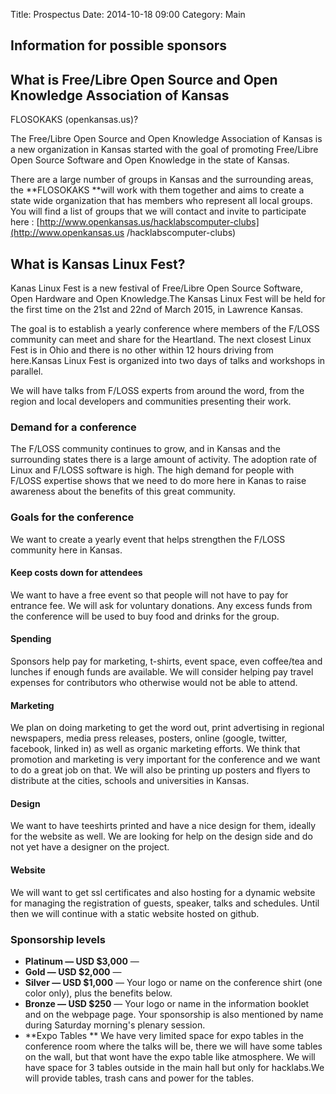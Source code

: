 Title: Prospectus
Date: 2014-10-18 09:00
Category: Main

## Information for possible sponsors

## What is Free/Libre Open Source and Open Knowledge Association of Kansas
FLOSOKAKS (openkansas.us)?

The Free/Libre Open Source and Open Knowledge Association of Kansas is a new
organization in Kansas started with the goal of promoting Free/Libre Open
Source Software and Open Knowledge in the state of Kansas.

There are a large number of groups in Kansas and the surrounding areas, the
**FLOSOKAKS **will work with them together and aims to create a state wide
organization that has members who represent all local groups. You will find a
list of groups that we will contact and invite to participate here :
[http://www.openkansas.us/hacklabscomputer-clubs](http://www.openkansas.us
/hacklabscomputer-clubs)

## What is Kansas Linux Fest?

Kanas Linux Fest is a new festival of Free/Libre Open Source Software, Open
Hardware and Open Knowledge.The Kansas Linux Fest will be held for the first
time on the 21st and 22nd of March 2015, in Lawrence Kansas.

The goal is to establish a yearly conference where members of the F/LOSS
community can meet and share for the Heartland. The next closest Linux Fest is
in Ohio and there is no other within 12 hours driving from here.Kansas Linux
Fest is organized into two days of talks and workshops in parallel.

We will have talks from F/LOSS experts from around the word, from the region
and local developers and communities presenting their work.

### Demand for a conference

The F/LOSS community continues to grow, and in Kansas and the surrounding
states there is a large amount of activity. The adoption rate of Linux and
F/LOSS software is high. The high demand for people with F/LOSS expertise
shows that we need to do more here in Kanas to raise awareness about the
benefits of this great community.

### Goals for the conference

We want to create a yearly event that helps strengthen the F/LOSS community
here in Kansas.

#### Keep costs down for attendees

We want to have a free event so that people will not have to pay for entrance
fee. We will ask for voluntary donations. Any excess funds from the conference
will be used to buy food and drinks for the group.

#### Spending

Sponsors help pay for marketing, t-shirts, event space, even coffee/tea and
lunches if enough funds are available. We will consider helping pay travel
expenses for contributors who otherwise would not be able to attend.

#### Marketing

We plan on doing marketing to get the word out, print advertising in regional
newspapers, media press releases, posters, online (google, twitter, facebook,
linked in) as well as organic marketing efforts. We think that promotion and
marketing is very important for the conference and we want to do a great job
on that. We will also be printing up posters and flyers to distribute at the
cities, schools and universities in Kansas.

#### Design

We want to have teeshirts printed and have a nice design for them, ideally for
the website as well. We are looking for help on the design side and do not yet
have a designer on the project.

#### Website

We will want to get ssl certificates and also hosting for a dynamic website
for managing the registration of guests, speaker, talks and schedules. Until
then we will continue with a static website hosted on github.

### Sponsorship levels

  * **Platinum — USD $3,000** — 
  * **Gold — USD $2,000** — 
  * **Silver — USD $1,000** — Your logo or name on the conference shirt (one color only), plus the benefits below. 
  * **Bronze — USD $250** — Your logo or name in the information booklet and on the webpage page. Your sponsorship is also mentioned by name during Saturday morning's plenary session. 
  * **Expo Tables ** We have very limited space for expo tables in the conference room where the talks will be, there we will have some tables on the wall, but that wont have the expo table like atmosphere. We will have space for 3 tables outside in the main hall but only for hacklabs.We will provide tables, trash cans and power for the tables. 


